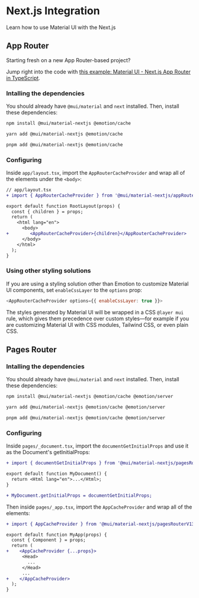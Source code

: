 # Next.js Integration

<p class="description">Learn how to use Material UI with the Next.js</p>

## App Router

Starting fresh on a new App Router-based project?

Jump right into the code with [this example: Material UI - Next.js App Router in TypeScript](https://github.com/mui/material-ui/tree/master/examples/material-ui-nextjs-ts).

### Intalling the dependencies

You should already have `@mui/material` and `next` installed. Then, install these dependencies:

<codeblock storageKey="package-manager">

```bash npm
npm install @mui/material-nextjs @emotion/cache
```

```bash yarn
yarn add @mui/material-nextjs @emotion/cache
```

```bash pnpm
pnpm add @mui/material-nextjs @emotion/cache
```

</codeblock>

### Configuring

Inside `app/layout.tsx`, import the `AppRouterCacheProvider` and wrap all of the elements under the `<body>`:

```diff
// app/layout.tsx
+ import { AppRouterCacheProvider } from '@mui/material-nextjs/appRouterV13';

export default function RootLayout(props) {
  const { children } = props;
  return (
    <html lang="en">
      <body>
+        <AppRouterCacheProvider>{children}</AppRouterCacheProvider>
      </body>
    </html>
  );
}
```

### Using other styling solutions

If you are using a styling solution other than Emotion to customize Material UI components, set `enableCssLayer` to the `options` prop:

```js
<AppRouterCacheProvider options={{ enableCssLayer: true }}>
```

The styles generated by Material UI will be wrapped in a CSS `@layer mui` rule, which gives them precedence over custom styles—for example if you are customizing Material UI with CSS modules, Tailwind CSS, or even plain CSS.

## Pages Router

### Intalling the dependencies

You should already have `@mui/material` and `next` installed. Then, install these dependencies:

<codeblock storageKey="package-manager">

```bash npm
npm install @mui/material-nextjs @emotion/cache @emotion/server
```

```bash yarn
yarn add @mui/material-nextjs @emotion/cache @emotion/server
```

```bash pnpm
pnpm add @mui/material-nextjs @emotion/cache @emotion/server
```

</codeblock>

### Configuring

Inside `pages/_document.tsx`, import the `documentGetInitialProps` and use it as the Document's getInitialProps:

```diff
+ import { documentGetInitialProps } from '@mui/material-nextjs/pagesRouterV13';

export default function MyDocument() {
  return <Html lang="en">...</Html>;
}

+ MyDocument.getInitialProps = documentGetInitialProps;
```

Then inside `pages/_app.tsx`, import the `AppCacheProvider` and wrap all of the elements:

```diff
+ import { AppCacheProvider } from '@mui/material-nextjs/pagesRouterV13';

export default function MyApp(props) {
  const { Component } = props;
  return (
+    <AppCacheProvider {...props}>
      <Head>
        ...
      </Head>
      ...
+    </AppCacheProvider>
  );
}
```

